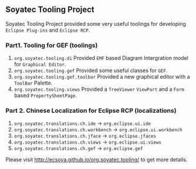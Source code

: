 ## Soyatec Tooling Project

Soyatec Tooling Project provided some very useful toolings for developing `Eclipse Plug-ins` and `Eclipse RCP`.

### Part1. Tooling for GEF (toolings)

1. `org.soyatec.tooling.di` Provided `EMF` based Diagram Intergration model for `Graphical Editor`.
2. `org.soyatec.tooling.gef` Provided some useful classes for `GEF`.
3. `org.soyatec.tooling.gef.toolbar` Provided a new graphical editor with a `ToolBar` Palette.
4. `org.soyatec.tooling.views` Provided a `TreeViewer` `ViewPart` and a `Form` based `PropertySheetPage`.

### Part 2. Chinese Localization for Eclipse RCP (localizations)

1. `org.soyatec.translations.ch.ide` -> `org.eclipse.ui.ide`
2. `org.soyatec.translations.ch.workbench` -> `org.eclipse.ui.workbench`
3. `org.soyatec.translations.ch.jface` -> `org.eclipse.jfaces`
4. `org.soyatec.translations.ch.views` -> `org.eclipse.ui.views`
5. `org.soyatec.translations.ch.gef` -> `org.eclipse.gef`


Please visit http://ecsoya.github.io/org.soyatec.tooling/ to get more details.
